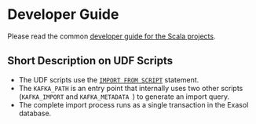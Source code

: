 # Developer Guide

Please read the common [developer guide for the Scala projects][dev-guide].

## Short Description on UDF Scripts

* The UDF scripts use the [`IMPORT FROM SCRIPT`][import-export-udf] statement.
* The `KAFKA_PATH` is an entry point that internally uses two other scripts
  (`KAFKA_IMPORT` and `KAFKA_METADATA `) to generate an import query. 
* The complete import process runs as a single transaction in the Exasol
  database.

[dev-guide]: https://github.com/exasol/import-export-udf-common-scala/blob/master/doc/development/developer_guide.md
[import-export-udf]: https://docs.exasol.com/loading_data/user_defined_import_export_using_udfs.htm
